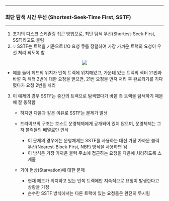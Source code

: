 -----
### 최단 탐색 시간 우선 (Shortest-Seek-Time First, SSTF)
-----
1. 초기의 디스크 스케줄링 접근 방법으로, 최단 탐색 우선(Shortest-Seek-First, SSF)라고도 불림
2. 💡 SSTF는 트랙을 기준으로 I/O 요청 큐를 정렬하여 가장 가까운 트랙의 요청이 우선 처리 되도록 함
<div align="center">
<img src="https://github.com/user-attachments/assets/39557f04-f397-4e10-b7ab-724777414ba2">
</div>

   - 예를 들어 헤드의 위치가 안쪽 트랙에 위치해있고, 가운데 있는 트랙의 섹터 21번과 바깥 쪽 섹터 2번에 대한 요청을 받으면, 21번 요청을 먼저 처리 후 완료되기를 기다렸다가 요청 2번을 처리

3. 이 예제의 경우 SSTF는 중간의 트랙으로 탐색했다가 바깥 측 트랙을 탐색하기 때문에 잘 동작함
   - 하지만 다음과 같은 이유로 SSTF는 문제가 발생
   - 드라이브의 구조는 호스트 운영체제에게 공개되어 있지 않으며, 운영체제는 그저 블럭들의 배열로만 인식
     + 이 문제의 경우에는 운영체제는 SSTF를 사용하는 대신 가장 가까운 블럭 우선(Nearest-Block-First, NBF) 방식을 사용하면 됨
     + 이 방식은 가장 가까운 블럭 주소에 접근하는 요청을 다음에 처리하도록 스케줄

   - 기아 현상(Starvation)에 대한 문제
     + 현재 헤드가 위치하고 있는 안쪽 트랙에만 지속적으로 요청이 발생한다고 상황을 가정
     + 순수한 SSTF 방식에서는 다른 트랙에 있는 요청들은 완전히 무시됨
